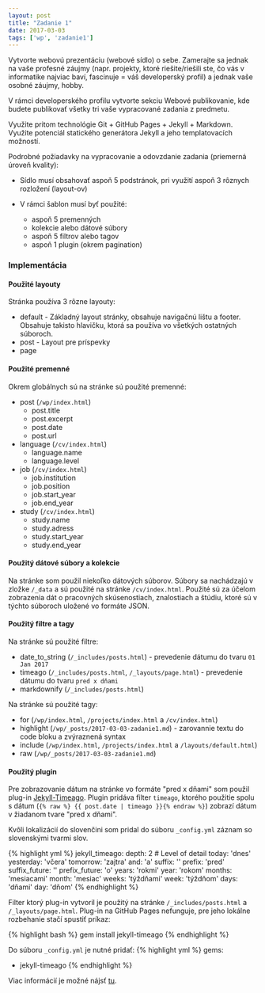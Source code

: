 ```yaml
---
layout: post
title: "Zadanie 1"
date: 2017-03-03
tags: ['wp', 'zadanie1']
---
```


Vytvorte webovú prezentáciu (webové sídlo) o sebe. Zamerajte sa jednak na vaše profesné záujmy (napr. projekty, ktoré riešite/riešili ste, čo vás v informatike najviac baví, fascinuje = váš developerský profil) a jednak vaše osobné záujmy, hobby.

V rámci developerského profilu vytvorte sekciu Webové publikovanie, kde budete publikovať všetky tri vaše vypracované zadania z predmetu.

Využite pritom technológie Git + GitHub Pages + Jekyll + Markdown. Využite potenciál statického generátora Jekyll a jeho templatovacích možností.

Podrobné požiadavky na vypracovanie a odovzdanie zadania (priemerná úroveň kvality):

* Sídlo musí obsahovať aspoň 5 podstránok, pri využití aspoň 3 rôznych rozložení (layout-ov)

* V rámci šablon musí byť použité:
  *  aspoň 5 premenných
  *  kolekcie alebo dátové súbory
  *  aspoň 5 filtrov alebo tagov
  *  aspoň 1 plugin (okrem pagination)

### Implementácia

#### Použité layouty
Stránka používa 3 rôzne layouty:

* default - Základný layout stránky, obsahuje navigačnú lištu a footer. Obsahuje takisto hlavičku, ktorá sa používa vo všetkých ostatných súboroch.
* post - Layout pre príspevky
* page


#### Použité premenné
Okrem globálnych sú na stránke sú použité premenné:

* post (`/wp/index.html`)
  * post.title
  * post.excerpt
  * post.date
  * post.url
* language (`/cv/index.html`)
  * language.name
  * language.level
* job (`/cv/index.html`)
  * job.institution
  * job.position
  * job.start_year
  * job.end_year
* study (`/cv/index.html`)
  * study.name
  * study.adress
  * study.start_year
  * study.end_year



#### Použitý dátové súbory a kolekcie
Na stránke som použil niekoľko dátových súborov. Súbory sa nachádzajú v zložke `/_data` a sú použité na stránke `/cv/index.html`. Použité sú za účelom zobrazenia dát o pracovných skúsenostiach, znalostiach a štúdiu, ktoré sú v týchto súboroch uložené vo formáte JSON.

#### Použitý filtre a tagy
Na stránke sú použité filtre:

* date_to_string (`/_includes/posts.html`) - prevedenie dátumu do tvaru `01 Jan 2017`
* timeago (`/_includes/posts.html`, `/_layouts/page.html`) - prevedenie dátumu do tvaru `pred x dňami`
* markdownify (`/_includes/posts.html`)

Na stránke sú použité tagy:

* for (`/wp/index.html`, `/projects/index.html` a `/cv/index.html`)
* highlight (`/wp/_posts/2017-03-03-zadanie1.md`) - zarovannie textu do code bloku a zvýraznená syntax
* include (`/wp/index.html`, `/projects/index.html` a `/layouts/default.html`)
* raw (`/wp/_posts/2017-03-03-zadanie1.md`)

#### Použitý plugin
Pre zobrazovanie dátum na stránke vo formáte "pred x dňami" som použil plug-in [Jekyll-Timeago](https://github.com/markets/jekyll-timeago). Plugin pridáva filter `timeago`, ktorého použitie spolu s dátum (`{% raw %} {{ post.date | timeago }}{% endraw %}`) zobrazí dátum v žiadanom tvare "pred x dňami".

Kvôli lokalizácií do slovenčini som pridal do súboru `_config.yml` záznam so slovenskými tvarmi slov.

{% highlight yml %}
  jekyll_timeago:
    depth: 2 # Level of detail
    today: 'dnes'
    yesterday: 'včera'
    tomorrow: 'zajtra'
    and: 'a'
    suffix: ''
    prefix: 'pred'
    suffix_future: ''
    prefix_future: 'o'
    years: 'rokmi'
    year: 'rokom'
    months: 'mesiacami'
    month: 'mesiac'
    weeks: 'týždňami'
    week: 'týždňom'
    days: 'dňami'
    day: 'dňom'
{% endhighlight %}

Filter ktorý plug-in vytvoril je použitý na stránke `/_includes/posts.html` a `/_layouts/page.html`.
Plug-in na GitHub Pages nefunguje, pre jeho lokálne rozbehanie stačí spustiť príkaz:

{% highlight bash %}
gem install jekyll-timeago
{% endhighlight %}

Do súboru `_config.yml` je nutné pridať:
{% highlight yml %}
gems:
  - jekyll-timeago
{% endhighlight %}

Viac informácií je možné nájsť [tu](https://github.com/markets/jekyll-timeago).
